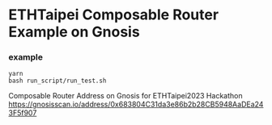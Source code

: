 # ETHTaipei Composable Router Example on Gnosis

### example

```shell
yarn
bash run_script/run_test.sh
```

Composable Router Address on Gnosis for ETHTaipei2023 Hackathon
https://gnosisscan.io/address/0x683804C31da3e86b2b28CB5948AaDEa243F5f907
